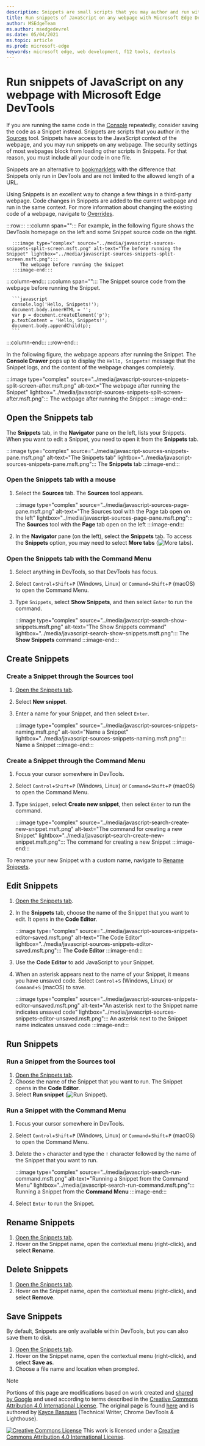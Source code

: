 ```yaml
---
description: Snippets are small scripts that you may author and run within the Sources tool of Microsoft Edge DevTools.  You may access and run resources from any webpage.  When you run a Snippet, it runs from the context of the currently open webpage.
title: Run snippets of JavaScript on any webpage with Microsoft Edge DevTools
author: MSEdgeTeam
ms.author: msedgedevrel
ms.date: 05/04/2021
ms.topic: article
ms.prod: microsoft-edge
keywords: microsoft edge, web development, f12 tools, devtools
---
```

<!-- Copyright Kayce Basques

   Licensed under the Apache License, Version 2.0 (the "License");
   you may not use this file except in compliance with the License.
   You may obtain a copy of the License at

       https://www.apache.org/licenses/LICENSE-2.0

   Unless required by applicable law or agreed to in writing, software
   distributed under the License is distributed on an "AS IS" BASIS,
   WITHOUT WARRANTIES OR CONDITIONS OF ANY KIND, either express or implied.
   See the License for the specific language governing permissions and
   limitations under the License.  -->
# Run snippets of JavaScript on any webpage with Microsoft Edge DevTools

If you are running the same code in the [Console](../console/index.md) repeatedly, consider saving the code as a Snippet instead.  Snippets are scripts that you author in the [Sources](../sources/index.md) tool.  Snippets have access to the JavaScript context of the webpage, and you may run snippets on any webpage.  The security settings of most webpages block from loading other scripts in Snippets.  For that reason, you must include all your code in one file.

Snippets are an alternative to [bookmarklets](https://en.wikipedia.org/wiki/Bookmarklet) with the difference that Snippets only run in DevTools and are not limited to the allowed length of a URL.

Using Snippets is an excellent way to change a few things in a third-party webpage.  Code changes in Snippets are added to the current webpage and run in the same context.  For more information about changing the existing code of a webpage, navigate to [Overrides](./overrides.md).

:::row:::
   :::column span="":::
      For example, in the following figure shows the DevTools homepage on the left and some Snippet source code on the right.

      :::image type="complex" source="../media/javascript-sources-snippets-split-screen.msft.png" alt-text="The before running the Snippet" lightbox="../media/javascript-sources-snippets-split-screen.msft.png":::
         The webpage before running the Snippet
      :::image-end:::
   :::column-end:::
   :::column span="":::
      The Snippet source code from the webpage before running the Snippet.

      ```javascript
      console.log('Hello, Snippets!');
      document.body.innerHTML = '';
      var p = document.createElement('p');
      p.textContent = 'Hello, Snippets!';
      document.body.appendChild(p);
      ```
   :::column-end:::
:::row-end:::

In the following figure, the webpage appears after running the Snippet.  The **Console Drawer** pops up to display the `Hello, Snippets!` message that the Snippet logs, and the content of the webpage changes completely.

:::image type="complex" source="../media/javascript-sources-snippets-split-screen-after.msft.png" alt-text="The webpage after running the Snippet" lightbox="../media/javascript-sources-snippets-split-screen-after.msft.png":::
   The webpage after running the Snippet
:::image-end:::


<!-- ====================================================================== -->
## Open the Snippets tab

The **Snippets** tab, in the **Navigator** pane on the left, lists your Snippets.  When you want to edit a Snippet, you need to open it from the **Snippets** tab.

:::image type="complex" source="../media/javascript-sources-snippets-pane.msft.png" alt-text="The Snippets tab" lightbox="../media/javascript-sources-snippets-pane.msft.png":::
   The **Snippets** tab
:::image-end:::

### Open the Snippets tab with a mouse

1.  Select the **Sources** tab.  The **Sources** tool appears.

    :::image type="complex" source="../media/javascript-sources-page-pane.msft.png" alt-text="The Sources tool with the Page tab open on the left" lightbox="../media/javascript-sources-page-pane.msft.png":::
       The **Sources** tool with the **Page** tab open on the left
    :::image-end:::

1.  In the **Navigator** pane (on the left), select the **Snippets** tab.  To access the **Snippets** option, you may need to select **More tabs** (![More tabs](../media/more-tabs-icon.msft.png)).

### Open the Snippets tab with the Command Menu

1.  Select anything in DevTools, so that DevTools has focus.
1.  Select `Control`+`Shift`+`P` (Windows, Linux) or `Command`+`Shift`+`P` (macOS) to open the Command Menu.
1.  Type `Snippets`, select **Show Snippets**, and then select `Enter` to run the command.

    :::image type="complex" source="../media/javascript-search-show-snippets.msft.png" alt-text="The Show Snippets command" lightbox="../media/javascript-search-show-snippets.msft.png":::
       The **Show Snippets** command
    :::image-end:::


<!-- ====================================================================== -->
## Create Snippets

### Create a Snippet through the Sources tool

1.  [Open the Snippets tab](#open-the-snippets-tab).
1.  Select **New snippet**.
1.  Enter a name for your Snippet, and then select `Enter`.

    :::image type="complex" source="../media/javascript-sources-snippets-naming.msft.png" alt-text="Name a Snippet" lightbox="../media/javascript-sources-snippets-naming.msft.png":::
       Name a Snippet
    :::image-end:::

### Create a Snippet through the Command Menu

1.  Focus your cursor somewhere in DevTools.
1.  Select `Control`+`Shift`+`P` (Windows, Linux) or `Command`+`Shift`+`P` (macOS) to open the Command Menu.
1.  Type `Snippet`, select **Create new snippet**, then select `Enter` to run the command.

    :::image type="complex" source="../media/javascript-search-create-new-snippet.msft.png" alt-text="The command for creating a new Snippet" lightbox="../media/javascript-search-create-new-snippet.msft.png":::
       The command for creating a new Snippet
    :::image-end:::

To rename your new Snippet with a custom name, navigate to [Rename Snippets](#rename-snippets).


<!-- ====================================================================== -->
## Edit Snippets

1.  [Open the Snippets tab](#open-the-snippets-tab).
1.  In the **Snippets** tab, choose the name of the Snippet that you want to edit.  It opens in the **Code Editor**.

    :::image type="complex" source="../media/javascript-sources-snippets-editor-saved.msft.png" alt-text="The Code Editor" lightbox="../media/javascript-sources-snippets-editor-saved.msft.png":::
       The **Code Editor**
    :::image-end:::

1.  Use the **Code Editor** to add JavaScript to your Snippet.
1.  When an asterisk appears next to the name of your Snippet, it means you have unsaved code.  Select `Control`+`S` (Windows, Linux) or `Command`+`S` (macOS) to save.

    :::image type="complex" source="../media/javascript-sources-snippets-editor-unsaved.msft.png" alt-text="An asterisk next to the Snippet name indicates unsaved code" lightbox="../media/javascript-sources-snippets-editor-unsaved.msft.png":::
       An asterisk next to the Snippet name indicates unsaved code
    :::image-end:::


<!-- ====================================================================== -->
## Run Snippets

### Run a Snippet from the Sources tool

1.  [Open the Snippets tab](#open-the-snippets-tab).
1.  Choose the name of the Snippet that you want to run.  The Snippet opens in the **Code Editor**.
1.  Select **Run snippet** (![Run Snippet](../media/run-snippet-icon.msft.png)).

### Run a Snippet with the Command Menu

1.  Focus your cursor somewhere in DevTools.
1.  Select `Control`+`Shift`+`P` (Windows, Linux) or `Command`+`Shift`+`P` (macOS) to open the Command Menu.
1.  Delete the `>` character and type the `!` character followed by the name of the Snippet that you want to run.

    :::image type="complex" source="../media/javascript-search-run-command.msft.png" alt-text="Running a Snippet from the Command Menu" lightbox="../media/javascript-search-run-command.msft.png":::
       Running a Snippet from the **Command Menu**
    :::image-end:::

1.  Select `Enter` to run the Snippet.


<!-- ====================================================================== -->
## Rename Snippets

1.  [Open the Snippets tab](#open-the-snippets-tab).
1.  Hover on the Snippet name, open the contextual menu (right-click), and select **Rename**.


<!-- ====================================================================== -->
## Delete Snippets

1.  [Open the Snippets tab](#open-the-snippets-tab).
1.  Hover on the Snippet name, open the contextual menu (right-click), and select **Remove**.


<!-- ====================================================================== -->
## Save Snippets

By default, Snippets are only available within DevTools, but you can also save them to disk.

1.  [Open the Snippets tab](#open-the-snippets-tab).
1.  Hover on the Snippet name, open the contextual menu (right-click), and select **Save as**.
1.  Choose a file name and location when prompted.


<!-- ====================================================================== -->
<!-- links -->








<!-- ====================================================================== -->
> [!NOTE]
> Portions of this page are modifications based on work created and [shared by Google](https://developers.google.com/terms/site-policies) and used according to terms described in the [Creative Commons Attribution 4.0 International License](https://creativecommons.org/licenses/by/4.0).
> The original page is found [here](https://developers.google.com/web/tools/chrome-devtools/javascript/snippets) and is authored by [Kayce Basques](https://developers.google.com/web/resources/contributors#kayce-basques) (Technical Writer, Chrome DevTools \& Lighthouse).

[![Creative Commons License](https://i.creativecommons.org/l/by/4.0/88x31.png)](https://creativecommons.org/licenses/by/4.0)
This work is licensed under a [Creative Commons Attribution 4.0 International License](https://creativecommons.org/licenses/by/4.0).





